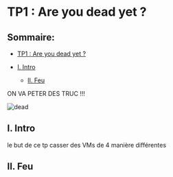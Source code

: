 # TP1 : Are you dead yet ?

## Sommaire:

- [TP1 : Are you dead yet ?](#tp1--are-you-dead-yet)

- [I. Intro](#i-intro)

    - [II. Feu](#ii-feu)

ON VA PETER DES TRUC !!!

![dead](http://www.reddit.com/r/almostperfectloops/comments/3fn2aw/kill_it_with_fireextinguisher/)

## I. Intro

le but de ce tp casser des VMs de 4 manière différentes 

## II. Feu

